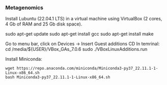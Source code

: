 ### Metagenomics

Install Lubuntu (22.04.1 LTS) in a virtual machine using VirtualBox (2 cores, 4 Gb of RAM and 25 Gb disk space).


sudo apt-get update
sudo apt-get install gcc
sudo apt-get install make

Go to menu bar, click on Devices -> Insert Guest additions CD
In temrinal:
cd /media/${USER}/VBox_GAs_7.0.6
sudo ./VBoxLinuxAdditions.run




Install Miniconda:

``` 
wget https://repo.anaconda.com/miniconda/Miniconda3-py37_22.11.1-1-Linux-x86_64.sh
bash Miniconda3-py37_22.11.1-1-Linux-x86_64.sh
``` 

